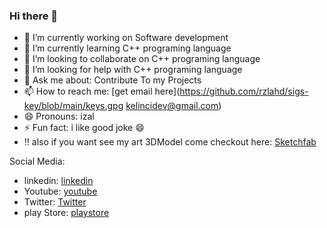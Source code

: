 ### Hi there 👋

- 🔭 I’m currently working on Software development
- 🌱 I’m currently learning C++ programing language
- 👯 I’m looking to collaborate on C++ programing language
- 🤔 I’m looking for help with C++ programing language
- 💬 Ask me about: Contribute To my Projects
- 📫 How to reach me: [get email here](https://github.com/rzlahd/sigs-key/blob/main/keys.gpg kelincidev@gmail.com)
- 😄 Pronouns: izal
- ⚡ Fun fact: i like good joke 😄
- ‼️ also if you want see my art 3DModel come checkout here: [Sketchfab](https://sketchfab.com/rzlahd)

Social Media:

- linkedin: [linkedin](https://www.linkedin.com/in/rzlahd/)
- Youtube: [youtube](https://www.youtube.com/@spidercg)
- Twitter: [Twitter](https://twitter.com/rzlahd)
- play Store: [playstore](https://play.google.com/store/apps/dev?id=5598932284456501790)
